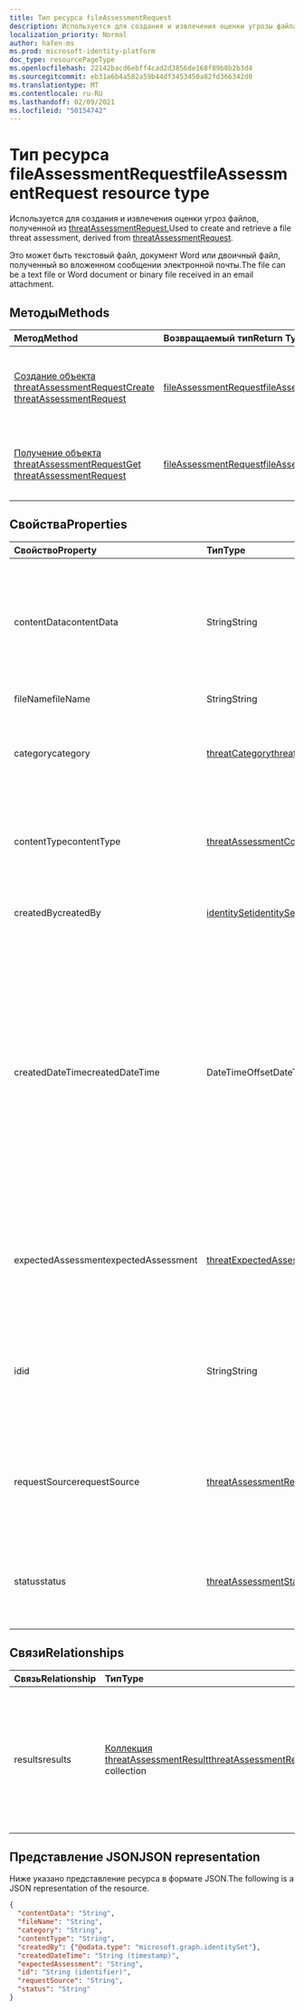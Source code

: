 ```yaml
---
title: Тип ресурса fileAssessmentRequest
description: Используется для создания и извлечения оценки угрозы файла.
localization_priority: Normal
author: hafen-ms
ms.prod: microsoft-identity-platform
doc_type: resourcePageType
ms.openlocfilehash: 22142bacd6ebff4cad2d3856de168f89b8b2b3d4
ms.sourcegitcommit: eb31a6b4a582a59b44df3453450a82fd366342d0
ms.translationtype: MT
ms.contentlocale: ru-RU
ms.lasthandoff: 02/09/2021
ms.locfileid: "50154742"
---
```

# <a name="fileassessmentrequest-resource-type"></a><span data-ttu-id="d34da-103">Тип ресурса fileAssessmentRequest</span><span class="sxs-lookup"><span data-stu-id="d34da-103">fileAssessmentRequest resource type</span></span>

<span data-ttu-id="d34da-104">Используется для создания и извлечения оценки угроз файлов, полученной из [threatAssessmentRequest.](threatAssessmentRequest.md)</span><span class="sxs-lookup"><span data-stu-id="d34da-104">Used to create and retrieve a file threat assessment, derived from [threatAssessmentRequest](threatAssessmentRequest.md).</span></span>

<span data-ttu-id="d34da-105">Это может быть текстовый файл, документ Word или двоичный файл, полученный во вложенном сообщении электронной почты.</span><span class="sxs-lookup"><span data-stu-id="d34da-105">The file can be a text file or Word document or binary file received in an email attachment.</span></span>

## <a name="methods"></a><span data-ttu-id="d34da-106">Методы</span><span class="sxs-lookup"><span data-stu-id="d34da-106">Methods</span></span>

| <span data-ttu-id="d34da-107">Метод</span><span class="sxs-lookup"><span data-stu-id="d34da-107">Method</span></span>       | <span data-ttu-id="d34da-108">Возвращаемый тип</span><span class="sxs-lookup"><span data-stu-id="d34da-108">Return Type</span></span> | <span data-ttu-id="d34da-109">Описание</span><span class="sxs-lookup"><span data-stu-id="d34da-109">Description</span></span> |
|:-------------|:------------|:------------|
| [<span data-ttu-id="d34da-110">Создание объекта threatAssessmentRequest</span><span class="sxs-lookup"><span data-stu-id="d34da-110">Create threatAssessmentRequest</span></span>](../api/informationprotection-post-threatassessmentrequests.md) | [<span data-ttu-id="d34da-111">fileAssessmentRequest</span><span class="sxs-lookup"><span data-stu-id="d34da-111">fileAssessmentRequest</span></span>](fileAssessmentRequest.md) | <span data-ttu-id="d34da-112">Создайте запрос на оценку файлов, опубликовав **объект fileAssessmentRequest.**</span><span class="sxs-lookup"><span data-stu-id="d34da-112">Create a new file assessment request by posting a **fileAssessmentRequest** object.</span></span> |
| [<span data-ttu-id="d34da-113">Получение объекта threatAssessmentRequest</span><span class="sxs-lookup"><span data-stu-id="d34da-113">Get threatAssessmentRequest</span></span>](../api/threatassessmentrequest-get.md) | [<span data-ttu-id="d34da-114">fileAssessmentRequest</span><span class="sxs-lookup"><span data-stu-id="d34da-114">fileAssessmentRequest</span></span>](fileassessmentrequest.md) | <span data-ttu-id="d34da-115">Чтение свойств и связей объекта **fileAssessmentRequest.**</span><span class="sxs-lookup"><span data-stu-id="d34da-115">Read the properties and relationships of a **fileAssessmentRequest** object.</span></span> |

## <a name="properties"></a><span data-ttu-id="d34da-116">Свойства</span><span class="sxs-lookup"><span data-stu-id="d34da-116">Properties</span></span>

| <span data-ttu-id="d34da-117">Свойство</span><span class="sxs-lookup"><span data-stu-id="d34da-117">Property</span></span>     | <span data-ttu-id="d34da-118">Тип</span><span class="sxs-lookup"><span data-stu-id="d34da-118">Type</span></span>        | <span data-ttu-id="d34da-119">Описание</span><span class="sxs-lookup"><span data-stu-id="d34da-119">Description</span></span> |
|:-------------|:------------|:------------|
|<span data-ttu-id="d34da-120">contentData</span><span class="sxs-lookup"><span data-stu-id="d34da-120">contentData</span></span>|<span data-ttu-id="d34da-121">String</span><span class="sxs-lookup"><span data-stu-id="d34da-121">String</span></span>|<span data-ttu-id="d34da-122">Содержимое файла в кодированном коде Base64.</span><span class="sxs-lookup"><span data-stu-id="d34da-122">Base64 encoded file content.</span></span> <span data-ttu-id="d34da-123">Содержимое файла не может получить обратно, так как оно не хранится.</span><span class="sxs-lookup"><span data-stu-id="d34da-123">The file content cannot fetch back because it isn't stored.</span></span>|
|<span data-ttu-id="d34da-124">fileName</span><span class="sxs-lookup"><span data-stu-id="d34da-124">fileName</span></span>|<span data-ttu-id="d34da-125">String</span><span class="sxs-lookup"><span data-stu-id="d34da-125">String</span></span>|<span data-ttu-id="d34da-126">Имя файла.</span><span class="sxs-lookup"><span data-stu-id="d34da-126">The file name.</span></span>|
|<span data-ttu-id="d34da-127">category</span><span class="sxs-lookup"><span data-stu-id="d34da-127">category</span></span>|[<span data-ttu-id="d34da-128">threatCategory</span><span class="sxs-lookup"><span data-stu-id="d34da-128">threatCategory</span></span>](enums.md#threatcategory-values)|<span data-ttu-id="d34da-129">Категория угрозы.</span><span class="sxs-lookup"><span data-stu-id="d34da-129">The threat category.</span></span> <span data-ttu-id="d34da-130">Возможные значения: `spam`, `phishing`, `malware`.</span><span class="sxs-lookup"><span data-stu-id="d34da-130">Possible values are: `spam`, `phishing`, `malware`.</span></span>|
|<span data-ttu-id="d34da-131">contentType</span><span class="sxs-lookup"><span data-stu-id="d34da-131">contentType</span></span>|[<span data-ttu-id="d34da-132">threatAssessmentContentType</span><span class="sxs-lookup"><span data-stu-id="d34da-132">threatAssessmentContentType</span></span>](enums.md#threatassessmentcontenttype-values)|<span data-ttu-id="d34da-133">Тип контента для оценки угроз.</span><span class="sxs-lookup"><span data-stu-id="d34da-133">The content type of threat assessment.</span></span> <span data-ttu-id="d34da-134">Возможные значения: `mail`, `url`, `file`.</span><span class="sxs-lookup"><span data-stu-id="d34da-134">Possible values are: `mail`, `url`, `file`.</span></span>|
|<span data-ttu-id="d34da-135">createdBy</span><span class="sxs-lookup"><span data-stu-id="d34da-135">createdBy</span></span>|[<span data-ttu-id="d34da-136">identitySet</span><span class="sxs-lookup"><span data-stu-id="d34da-136">identitySet</span></span>](identityset.md)|<span data-ttu-id="d34da-137">Создатель запроса на оценку угроз.</span><span class="sxs-lookup"><span data-stu-id="d34da-137">The threat assessment request creator.</span></span>|
|<span data-ttu-id="d34da-138">createdDateTime</span><span class="sxs-lookup"><span data-stu-id="d34da-138">createdDateTime</span></span>|<span data-ttu-id="d34da-139">DateTimeOffset</span><span class="sxs-lookup"><span data-stu-id="d34da-139">DateTimeOffset</span></span>|<span data-ttu-id="d34da-140">Тип Timestamp представляет сведения о времени и дате с использованием формата ISO 8601 (всегда применяется формат UTC).</span><span class="sxs-lookup"><span data-stu-id="d34da-140">The Timestamp type represents date and time information using ISO 8601 format and is always in UTC time.</span></span> <span data-ttu-id="d34da-141">Например, значение полуночи 1 января 2014 г. в формате UTC выглядит так: `'2014-01-01T00:00:00Z'`.</span><span class="sxs-lookup"><span data-stu-id="d34da-141">For example, midnight UTC on Jan 1, 2014 would look like this: `'2014-01-01T00:00:00Z'`.</span></span>|
|<span data-ttu-id="d34da-142">expectedAssessment</span><span class="sxs-lookup"><span data-stu-id="d34da-142">expectedAssessment</span></span>|[<span data-ttu-id="d34da-143">threatExpectedAssessment</span><span class="sxs-lookup"><span data-stu-id="d34da-143">threatExpectedAssessment</span></span>](enums.md#threatexpectedassessment-values)|<span data-ttu-id="d34da-144">Ожидаемая оценка от подавщика.</span><span class="sxs-lookup"><span data-stu-id="d34da-144">The expected assessment from submitter.</span></span> <span data-ttu-id="d34da-145">Возможные значения: `block`, `unblock`.</span><span class="sxs-lookup"><span data-stu-id="d34da-145">Possible values are: `block`, `unblock`.</span></span>|
|<span data-ttu-id="d34da-146">id</span><span class="sxs-lookup"><span data-stu-id="d34da-146">id</span></span>|<span data-ttu-id="d34da-147">String</span><span class="sxs-lookup"><span data-stu-id="d34da-147">String</span></span>|<span data-ttu-id="d34da-148">Идентификатор запроса на оценку угроз — это глобальный уникальный идентификатор (GUID).</span><span class="sxs-lookup"><span data-stu-id="d34da-148">The threat assessment request ID is a globally unique identifier (GUID).</span></span>|
|<span data-ttu-id="d34da-149">requestSource</span><span class="sxs-lookup"><span data-stu-id="d34da-149">requestSource</span></span>|[<span data-ttu-id="d34da-150">threatAssessmentRequestSource</span><span class="sxs-lookup"><span data-stu-id="d34da-150">threatAssessmentRequestSource</span></span>](enums.md#threatassessmentrequestsource-values)|<span data-ttu-id="d34da-151">Источник запроса на оценку угроз.</span><span class="sxs-lookup"><span data-stu-id="d34da-151">The source of threat assessment request.</span></span> <span data-ttu-id="d34da-152">Возможные значения: `user`, `administrator`.</span><span class="sxs-lookup"><span data-stu-id="d34da-152">Possible values are: `user`, `administrator`.</span></span>|
|<span data-ttu-id="d34da-153">status</span><span class="sxs-lookup"><span data-stu-id="d34da-153">status</span></span>|[<span data-ttu-id="d34da-154">threatAssessmentStatus</span><span class="sxs-lookup"><span data-stu-id="d34da-154">threatAssessmentStatus</span></span>](enums.md#threatassessmentstatus-values)|<span data-ttu-id="d34da-155">Состояние процесса оценки.</span><span class="sxs-lookup"><span data-stu-id="d34da-155">The assessment process status.</span></span> <span data-ttu-id="d34da-156">Возможные значения: `pending`, `completed`.</span><span class="sxs-lookup"><span data-stu-id="d34da-156">Possible values are: `pending`, `completed`.</span></span>|

## <a name="relationships"></a><span data-ttu-id="d34da-157">Связи</span><span class="sxs-lookup"><span data-stu-id="d34da-157">Relationships</span></span>

| <span data-ttu-id="d34da-158">Связь</span><span class="sxs-lookup"><span data-stu-id="d34da-158">Relationship</span></span> | <span data-ttu-id="d34da-159">Тип</span><span class="sxs-lookup"><span data-stu-id="d34da-159">Type</span></span>        | <span data-ttu-id="d34da-160">Описание</span><span class="sxs-lookup"><span data-stu-id="d34da-160">Description</span></span> |
|:-------------|:------------|:------------|
|<span data-ttu-id="d34da-161">results</span><span class="sxs-lookup"><span data-stu-id="d34da-161">results</span></span>|<span data-ttu-id="d34da-162">[Коллекция threatAssessmentResult](threatassessmentresult.md)</span><span class="sxs-lookup"><span data-stu-id="d34da-162">[threatAssessmentResult](threatassessmentresult.md) collection</span></span>|<span data-ttu-id="d34da-163">Коллекция результатов оценки угроз.</span><span class="sxs-lookup"><span data-stu-id="d34da-163">A collection of threat assessment results.</span></span> <span data-ttu-id="d34da-164">Только для чтения.</span><span class="sxs-lookup"><span data-stu-id="d34da-164">Read-only.</span></span> <span data-ttu-id="d34da-165">По умолчанию объект a не возвращает это свойство, если к этому `GET /threatAssessmentRequests/{id}` свойству не `$expand` применяется.</span><span class="sxs-lookup"><span data-stu-id="d34da-165">By default, a `GET /threatAssessmentRequests/{id}` does not return this property unless you apply `$expand` on it.</span></span>|

## <a name="json-representation"></a><span data-ttu-id="d34da-166">Представление JSON</span><span class="sxs-lookup"><span data-stu-id="d34da-166">JSON representation</span></span>

<span data-ttu-id="d34da-167">Ниже указано представление ресурса в формате JSON.</span><span class="sxs-lookup"><span data-stu-id="d34da-167">The following is a JSON representation of the resource.</span></span>

<!-- {
  "blockType": "resource",
  "optionalProperties": [

  ],
  "@odata.type": "microsoft.graph.fileAssessmentRequest",
  "keyProperty": "id"
}-->

```json
{
  "contentData": "String",
  "fileName": "String",
  "category": "String",
  "contentType": "String",
  "createdBy": {"@odata.type": "microsoft.graph.identitySet"},
  "createdDateTime": "String (timestamp)",
  "expectedAssessment": "String",
  "id": "String (identifier)",
  "requestSource": "String",
  "status": "String"
}
```

<!-- uuid: 16cd6b66-4b1a-43a1-adaf-3a886856ed98
2019-02-04 14:57:30 UTC -->
<!-- {
  "type": "#page.annotation",
  "description": "fileAssessmentRequest resource",
  "keywords": "",
  "section": "documentation",
  "tocPath": ""
}-->

